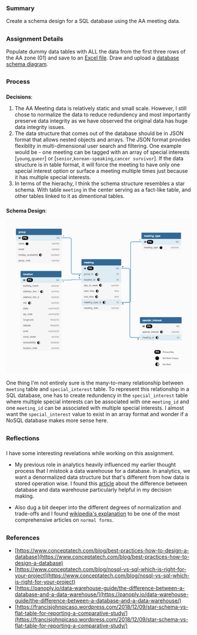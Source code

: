 ### Summary
Create a schema design for a SQL database using the AA meeting data. 
##
### Assignment Details
Populate dummy data tables with ALL the data from the first three rows of the AA zone (01) and save to an [Excel file](https://github.com/muonius/msdv-data-structures/blob/master/week04/dummy_data.xlsx). Draw and upload a [database schema diagram](https://github.com/muonius/msdv-data-structures/blob/master/week04/sql_diagram.png). 
##
### Process
###
**Decisions**: 

1. The AA Meeting data is relatively static and small scale. However, I still chose to normalize the data to reduce redundency and most importantly preserve data integrity as we have observed the original data has huge data integrity issues. 
2. The data structure that comes out of the database should be in JSON format that allows nested objects and arrays. The JSON format provides flexiblity in multi-dimensional user search and filtering. One example would be - one meeting can be tagged with an array of special interests [`young`,`queer`] or [`senior`,`korean-speaking`,`cancer survivor`]. If the data structure is in table format, it will force the meeting to have only one special interest option or surface a meeting multiple times just because it has multiple special interests. 
3. In terms of the hierachy, I think the schema structure resembles a star schema. With table `meeting` in the center serving as a fact-like table, and other tables linked to it as dimentional tables.
###
**Schema Design**:


<img src="./sql_diagram.png" width="1000" alt="schema design diagram">

One thing I'm not entirely sure is the many-to-many relationship between `meeting` table and `special_interest` table. To represent this relationship in a SQL database, one has to create redundency in the `special_interest` table where multiple special interests can be associated with one `meeting_id` and one `meeting_id` can be associated with multiple special interests. I almost want the `special_interest` value to exist in an array format and wonder if a NoSQL database makes more sense here. 


##  
### Reflections
###
I have some interesting revelations while working on this assignment. 

* My previous role in analytics heavily influenced my earlier thought process that I mistook a data warehouse for a database. In analytics, we want a denormalized data structure but that's different from how data is stored operation wise.
I found this [article](https://panoply.io/data-warehouse-guide/the-difference-between-a-database-and-a-data-warehouse/) about the difference between database and data warehouse particularly helpful in my decision making.

* Also dug a bit deeper into the different degrees of normalization and trade-offs and I found [wikipedia's explanation](https://en.wikipedia.org/wiki/Database_normalization) to be one of the most comprehensive articles on `normal forms`.
##  
### References
- [https://www.conceptatech.com/blog/best-practices-how-to-design-a-database](https://www.conceptatech.com/blog/best-practices-how-to-design-a-database)
- [https://www.conceptatech.com/blog/nosql-vs-sql-which-is-right-for-your-project](https://www.conceptatech.com/blog/nosql-vs-sql-which-is-right-for-your-project)
- [https://panoply.io/data-warehouse-guide/the-difference-between-a-database-and-a-data-warehouse/](https://panoply.io/data-warehouse-guide/the-difference-between-a-database-and-a-data-warehouse/)
- [https://francisjohnpicaso.wordpress.com/2018/12/09/star-schema-vs-flat-table-for-reporting-a-comparative-study/](https://francisjohnpicaso.wordpress.com/2018/12/09/star-schema-vs-flat-table-for-reporting-a-comparative-study/)


